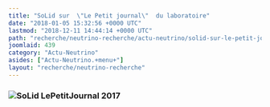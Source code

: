 ```yaml
---
title: "SoLid sur  \"Le Petit journal\"  du laboratoire"
date: "2018-01-05 15:32:56 +0000 UTC"
lastmod: "2018-12-11 14:44:14 +0000 UTC"
path: "recherche/neutrino-recherche/actu-neutrino/solid-sur-le-petit-journal-du-laboratoire.md"
joomlaid: 439
category: "Actu-Neutrino"
asides: ["Actu-Neutrino.+menu+"]
layout: "recherche/neutrino-recherche"
---
```

### ![SoLid LePetitJournal 2017](images/Solid/gallery_/SoLid_LePetitJournal_2017.jpg)
